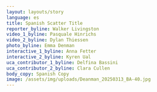 ```yaml
---
layout: layouts/story
language: es
title: Spanish Scatter Title
reporter_byline: Walker Livingston
video_1_byline: Pasquale Hinrichs
video_2_byline: Dylan Thiessen
photo_byline: Emma Denman
interactive_1_byline: Anna Fetter
interactive_2_byline: Kyren Ual
uca_contributor_1_byline: Delfina Bassini
uca_contributor_2_byline: Clara Cullen
body_copy: Spanish Copy
image: /assets/img/uploads/Deanman_20250313_BA-40.jpg
---
```

